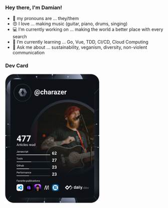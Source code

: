 ### Hey there, I'm Damian!

- :rainbow: my pronouns are ... they/them
- :heart_eyes: I love ... making music (guitar, piano, drums, singing)
- :computer: I’m currently working on ... making the world a better place with every search
- :seedling: I’m currently learning ... Go, Vue, TDD, CI/CD, Cloud Computing
- :speech_balloon: Ask me about ... sustainability, veganism, diversity, non-violent communication

### Dev Card

<a href="https://app.daily.dev/charazer"><img src="https://github.com/charazer/charazer/blob/main/devcard.svg" width="300" alt="Damian Ehlhardt's Dev Card"/></a>

<!--
**charazer/charazer** is a ✨ _special_ ✨ repository because its `README.md` (this file) appears on your GitHub profile.

Here are some ideas to get you started:

- 🔭 I’m currently working on ...
- 🌱 I’m currently learning ...
- 👯 I’m looking to collaborate on ...
- 🤔 I’m looking for help with ...
- 💬 Ask me about ...
- 📫 How to reach me: ...
- 😄 Pronouns: ...
- ⚡ Fun fact: ...
-->
